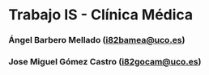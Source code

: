 # Trabajo IS - Clínica Médica
### Ángel Barbero Mellado (i82bamea@uco.es)
### Jose Miguel Gómez Castro (i82gocam@uco.es)
